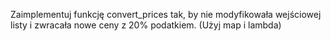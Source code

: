 Zaimplementuj funkcję convert_prices tak, by nie modyfikowała wejściowej listy i zwracała nowe ceny z 20% podatkiem.
(Użyj map i lambda)